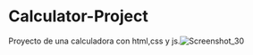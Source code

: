 # Calculator-Project

Proyecto de una calculadora con html,css y js.![Screenshot_30](https://github.com/user-attachments/assets/c6cbb1d9-ce74-49e2-9e1c-5555b56983ef)

